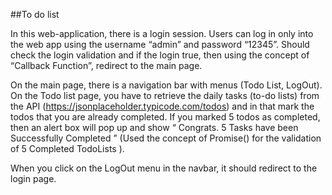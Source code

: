 ##To do list 


In this web-application, there is a login session. Users can log in only into the web app using the username “admin” and password “12345”. Should check the login validation and if the login true, then using the concept of “Callback Function”, redirect to the main page. 

On the main page, there is a navigation bar with menus (Todo List, LogOut). On the Todo list page, you have to retrieve the daily tasks (to-do lists) from the API (https://jsonplaceholder.typicode.com/todos) and in that mark the todos that you are already completed. If you marked 5 todos as completed, then an alert box will pop up and show “ Congrats. 5 Tasks have been Successfully Completed ” (Used the concept of Promise() for the validation of 5 Completed TodoLists ). 

When you click on the LogOut menu in the navbar, it should redirect to the login page. 
